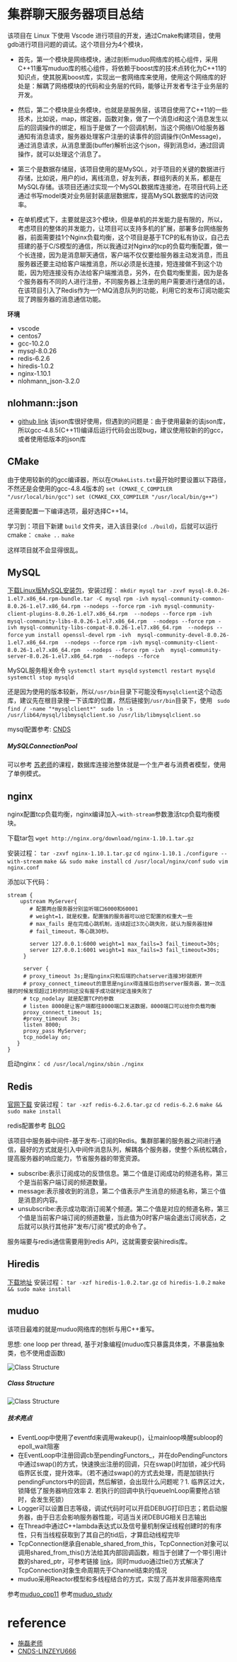 # 集群聊天服务器项目总结
该项目在 Linux 下使用 Vscode 进行项目的开发，通过Cmake构建项目，使用gdb进行项目问题的调试。这个项目分为4个模块，

* 首先，第一个模块是网络模块，通过剖析muduo网络库的核心组件，采用C++11重写muduo库的核心组件，将依赖于boost库的技术点转化为C++11的知识点，使其脱离boost库，实现出一套网络库来使用，使用这个网络库的好处是：解耦了网络模块的代码和业务层的代码，能够让开发者专注于业务层的开发。

* 然后，第二个模块是业务模块，也就是是服务层，该项目使用了C++11的一些技术，比如说，map，绑定器，函数对象，做了一个消息id和这个消息发生以后的回调操作的绑定，相当于是做了一个回调机制，当这个网络I/O给服务器通知有消息请求，服务器处理客户注册的读事件的回调操作(OnMessage)，通过消息请求，从消息里面(buffer)解析出这个json，得到消息id，通过回调操作，就可以处理这个消息了。

* 第三个是数据存储层，该项目使用的是MySQL，对于项目的关键的数据进行存储，比如说，用户的id，离线消息，好友列表，群组列表的关系，都是在MySQL存储。该项目还通过实现一个MySQL数据库连接池，在项目代码上还通过书写model类对业务层封装底层数据库，提高MySQL数据库的访问效率。

* 在单机模式下，主要就是这3个模块，但是单机的并发能力是有限的，所以，考虑项目的整体的并发能力，让项目可以支持多机的扩展，部署多台网络服务器，前面需要挂1个Nginx负载均衡，这个项目是基于TCP的私有协议，自己去搭建的基于C/S模型的通信，所以我通过对Nginx的tcp的负载均衡配置，做一个长连接，因为是消息聊天通信，客户端不仅仅要给服务器主动发消息，而且服务器还要主动给客户端推消息，所以必须是长连接，短连接做不到这个功能，因为短连接没有办法给客户端推消息，另外，在负载均衡里面，因为是各个服务器有不同的人进行注册，不同服务器上注册的用户需要进行通信的话，在该项目引入了Redis作为一个MQ消息队列的功能，利用它的发布订阅功能实现了跨服务器的消息通信功能。

**环境**
  + vscode
  + centos7
  + gcc-10.2.0
  + mysql-8.0.26
  + redis-6.2.6
  + hiredis-1.0.2
  + nginx-1.10.1
  + nlohmann_json-3.2.0


## nlohmann::json
* [github link](https://github.com/nlohmann/json)
该json库很好使用，但遇到的问题是：由于使用最新的该json库，所以gcc-4.8.5(C++11)编译后运行代码会出现bug，建议使用较新的的gcc，或者使用低版本的json库


## CMake
由于使用较新的的gcc编译器，所以在`CMakeLists.txt`最开始时要设置以下路径，不然还是会使用的gcc-4.8.4版本的
```set (CMAKE_C_COMPILER "/usr/local/bin/gcc")```
```set (CMAKE_CXX_COMPILER "/usr/local/bin/g++")```

还需要配置一下编译选项，最好选择C++14。

学习到：项目下新建 `build` 文件夹，进入该目录(`cd ./build`)，后就可以运行cmake：
```cmake ..```
```make```

这样项目就不会显得很乱。


## MySQL
[下载Linux版MySQL安装包](https://downloads.mysql.com/archives/community/)，安装过程：
```mkdir mysql```
```tar -zxvf mysql-8.0.26-1.el7.x86_64.rpm-bundle.tar -C mysql```
```rpm -ivh mysql-community-common-8.0.26-1.el7.x86_64.rpm --nodeps --force```
```rpm -ivh mysql-community-client-plugins-8.0.26-1.el7.x86_64.rpm  --nodeps --force```
```rpm -ivh mysql-community-libs-8.0.26-1.el7.x86_64.rpm  --nodeps --force```
```rpm -ivh mysql-community-libs-compat-8.0.26-1.el7.x86_64.rpm  --nodeps --force```
```yum install openssl-devel```
```rpm -ivh  mysql-community-devel-8.0.26-1.el7.x86_64.rpm  --nodeps --force```
```rpm -ivh mysql-community-client-8.0.26-1.el7.x86_64.rpm  --nodeps --force```
```rpm -ivh  mysql-community-server-8.0.26-1.el7.x86_64.rpm  --nodeps --force```

MySQL服务相关命令
```systemctl start mysqld```
```systemctl restart mysqld```
```systemctl stop mysqld```

还是因为使用的版本较新，所以`/usr/bin`目录下可能没有`mysqlclient`这个动态库，建议先在根目录搜一下该库的位置，然后链接到`/usr/bin`目录下，使用
``` sudo find / -name "*mysqlclient*"```
``` sudo ln -s  /usr/lib64/mysql/libmysqlclient.so /usr/lib/libmysqlclient.so```

mysql配置参考: [CNDS](https://blog.csdn.net/qq_28374489/article/details/123091635)


##### MySQLConnectionPool
可以参考 [苏老师](https://www.bilibili.com/video/BV1Fr4y1s7w4/?spm_id_from=333.1007.top_right_bar_window_default_collection.content.click)的课程，数据库连接池整体就是一个生产者与消费者模型，使用了单例模式。


## nginx
nginx配置tcp负载均衡，nginx编译加入`–with-stream`参数激活tcp负载均衡模块。

下载tar包
```wget http://nginx.org/download/nginx-1.10.1.tar.gz```

安装过程：
```tar -zxvf nginx-1.10.1.tar.gz```
```cd nginx-1.10.1```
```./configure --with-stream```
```make && sudo make install```
```cd /usr/local/nginx/conf```
```sudo vim nginx.conf```

添加以下代码：
``````
stream {
    upstream MyServer{
       # 配置两台服务器分别监听端口6000和60001
       # weight=1，就是权重。配置强的服务器可以给它配置的权重大一些
       # max_fails 是在完成心跳机制，连续超过3次心跳失败，就认为服务器挂掉
       # fail_timeout，等心跳30秒。

       server 127.0.0.1:6000 weight=1 max_fails=3 fail_timeout=30s;
       server 127.0.0.1:6001 weight=1 max_fails=3 fail_timeout=30s;
     }

     server {
     # proxy_timeout 3s;是指nginx只和后端的chatserver连接3秒就断开
     # proxy_connect_timeout的意思是nginx得连接后台的server服务器，第一次连接的时候发现超过1秒的时间还没有握手成功就判定连接失败了
     # tcp_nodelay 就是配置TCP的参数
     # listen 8000是让客户端都往8000端口发送数据，8000端口可以给你负载均衡
     proxy_connect_timeout 1s;
     #proxy_timeout 3s;
     listen 8000;
     proxy_pass MyServer;
     tcp_nodelay on;
   }
}
``````
启动nginx：
```cd /usr/local/nginx/sbin```
```./nginx```


## Redis
[官网下载](https://redis.io/)
安装过程：
```tar -xzf redis-6.2.6.tar.gz```
```cd redis-6.2.6```
```make && sudo make install```

redis配置参考 [BLOG](https://www.cnblogs.com/look-word/p/16593094.html)

该项目中服务器中间件-基于发布-订阅的Redis。集群部署的服务器之间进行通信，最好的方式就是引入中间件消息队列，解耦各个服务器，使整个系统松耦合，提高服务器的响应能力，节省服务器的带宽资源。
* subscribe:表示订阅成功的反馈信息。第二个值是订阅成功的频道名称，第三个是当前客户端订阅的频道数量。
* message:表示接收到的消息，第二个值表示产生消息的频道名称，第三个值是消息的内容。
* unsubscribe:表示成功取消订阅某个频道。第二个值是对应的频道名称，第三个值是当前客户端订阅的频道数量，当此值为0时客户端会退出订阅状态，之后就可以执行其他非"发布/订阅"模式的命令了。

服务端要与redis通信需要用到redis API，这就需要安装hiredis库。


## Hiredis
[下载地址](https://github.com/redis/hiredis/releases)
安装过程：
```tar -xzf hiredis-1.0.2.tar.gz```
```cd hiredis-1.0.2```
```make && sudo make install```


## muduo
该项目最难的就是muduo网络库的刨析与用C++重写。

思想: one loop per thread, 基于对象编程(muduo库只暴露具体类，不暴露抽象类，也不使用虚函数)

![Class Structure](./png/Muduo.png)

##### Class Structure

![Class Structure](./png/ClassStructure.png)

##### 技术亮点
* EventLoop中使用了eventfd来调用wakeup()，让mainloop唤醒subloop的epoll_wait阻塞
* 在EventLoop中注册回调cb至pendingFunctors_，并在doPendingFunctors中通过swap()的方式，快速换出注册的回调，只在swap()时加锁，减少代码临界区长度，提升效率。（若不通过swap()的方式去处理，而是加锁执行pendingFunctors中的回调，然后解锁，会出现什么问题呢？1. 临界区过大，锁降低了服务器响应效率 2. 若执行的回调中执行queueInLoop需要抢占锁时，会发生死锁）
* Logger可以设置日志等级，调试代码时可以开启DEBUG打印日志；若启动服务器，由于日志会影响服务器性能，可适当关闭DEBUG相关日志输出
* 在Thread中通过C++lambda表达式以及信号量机制保证线程创建时的有序性，只有当线程获取到了其自己的tid后，才算启动线程完毕
* TcpConnection继承自enable_shared_from_this，TcpConnection对象可以调用shared_from_this()方法给其内部回调函数，相当于创建了一个带引用计数的shared_ptr，可参考链接 [link](https://blog.csdn.net/gc348342215/article/details/123215888)，同时muduo通过tie()方式解决了TcpConnection对象生命周期先于Channel结束的情况
* muduo采用Reactor模型和多线程结合的方式，实现了高并发非阻塞网络库


参考[muduo_cpp11](https://github.com/S1mpleBug/muduo_cpp11)
参考[muduo_study](https://github.com/834810071/muduo_study)


# reference
* [施磊老师](https://ke.qq.com/cgi-bin/agency?aid=73602)
* [CNDS-LINZEYU666](https://blog.csdn.net/LINZEYU666?type=blog)
